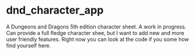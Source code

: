 # dnd_character_app

A Dungeons and Dragons 5th edition character sheet. A work in progress. Can provide a full fledge character shee, but I want to add new and more user friendly features.
Right now you can look at the code if you some how find yourself here.

